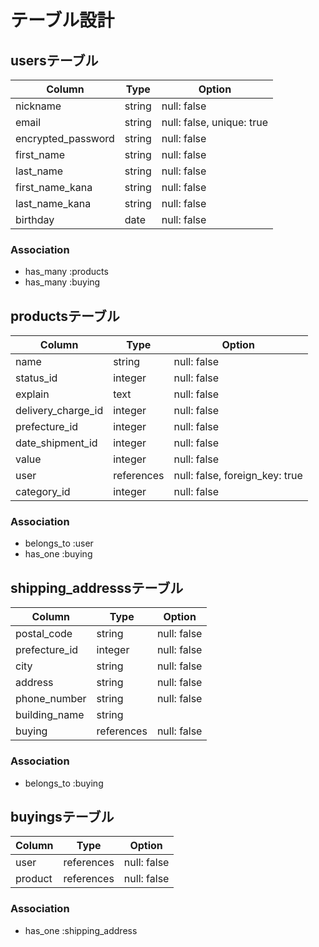 # テーブル設計

## usersテーブル
| Column                     | Type   | Option                    |
| -------------------------- | ------ | ------------------------- |
| nickname                   | string | null: false               |
| email                      | string | null: false, unique: true |
| encrypted_password         | string | null: false               |
| first_name                 | string | null: false               |
| last_name                  | string | null: false               |
| first_name_kana            | string | null: false               |
| last_name_kana             | string | null: false               |
| birthday                   | date   | null: false               |

### Association
- has_many :products
- has_many :buying

## productsテーブル
| Column                    | Type       | Option                         |
| ------------------------- | ---------- | ------------------------------ |
| name                      | string     | null: false                    |
| status_id                 | integer    | null: false                    |
| explain                   | text       | null: false                    |
| delivery_charge_id        | integer    | null: false                    |
| prefecture_id             | integer    | null: false                    |
| date_shipment_id          | integer    | null: false                    |
| value                     | integer    | null: false                    |
| user                      | references | null: false, foreign_key: true |
| category_id               | integer    | null: false                    |

### Association
- belongs_to :user
- has_one :buying

## shipping_addresssテーブル
| Column                 | Type        | Option                         |
| ---------------------- | ----------- | ------------------------------ |
| postal_code            | string      | null: false                    |
| prefecture_id          | integer     | null: false                    |
| city                   | string      | null: false                    |
| address                | string      | null: false                    |
| phone_number           | string      | null: false                    |
| building_name          | string      |                                |
| buying                 | references  | null: false                    |

### Association
- belongs_to :buying

## buyingsテーブル
| Column           | Type       | Option                         |
| ---------------- | ---------- | ------------------------------ |
| user             | references | null: false                    |
| product          | references | null: false                    |

### Association
- has_one :shipping_address